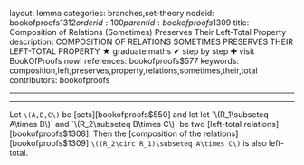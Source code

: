 layout: lemma
categories: branches,set-theory
nodeid: bookofproofs$1312
orderid: 100
parentid: bookofproofs$1309
title: Composition of Relations (Sometimes) Preserves Their Left-Total Property
description: COMPOSITION OF RELATIONS SOMETIMES PRESERVES THEIR LEFT-TOTAL PROPERTY &#9733; graduate maths &#10004; step by step &#10010; visit BookOfProofs now!
references: bookofproofs$577
keywords: composition,left,preserves,property,relations,sometimes,their,total
contributors: bookofproofs

---


---

Let `\(A,B,C\)` be [sets][bookofproofs$550] and let let `\(R_1\subseteq A\times B\)` and `\(R_2\subseteq B\times C\)` be two [left-total relations][bookofproofs$1308]. Then the [composition of the relations][bookofproofs$1309] `\((R_2\circ R_1)\subseteq A\times C\)` is also left-total.
